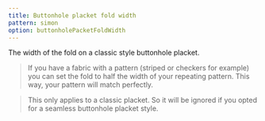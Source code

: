 ```yaml
---
title: Buttonhole placket fold width
pattern: simon
option: buttonholePacketFoldWidth
---
```


The width of the fold on a classic style buttonhole placket.

> If you have a fabric with a pattern (striped or checkers for example) you can set the fold to half the width of your repeating pattern. 
> This way, your pattern will match perfectly.

> This only applies to a classic placket. So it will be ignored if you opted for a seamless buttonhole placket style.
